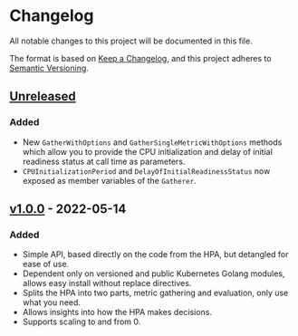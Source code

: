 # Changelog
All notable changes to this project will be documented in this file.

The format is based on [Keep a Changelog](https://keepachangelog.com/en/1.0.0/),
and this project adheres to [Semantic Versioning](https://semver.org/spec/v2.0.0.html).

## [Unreleased]
### Added
- New `GatherWithOptions` and `GatherSingleMetricWithOptions` methods which allow you to provide the CPU initialization
and delay of initial readiness status at call time as parameters.
- `CPUInitializationPeriod` and `DelayOfInitialReadinessStatus` now exposed as member variables of the `Gatherer`.

## [v1.0.0] - 2022-05-14
### Added
- Simple API, based directly on the code from the HPA, but detangled for ease of use.
- Dependent only on versioned and public Kubernetes Golang modules, allows easy install without replace directives.
- Splits the HPA into two parts, metric gathering and evaluation, only use what you need.
- Allows insights into how the HPA makes decisions.
- Supports scaling to and from 0.

[Unreleased]: https://github.com/jthomperoo/k8shorizmetrics/compare/v1.0.0...HEAD
[v1.0.0]: https://github.com/jthomperoo/k8shorizmetrics/releases/tag/v1.0.0

